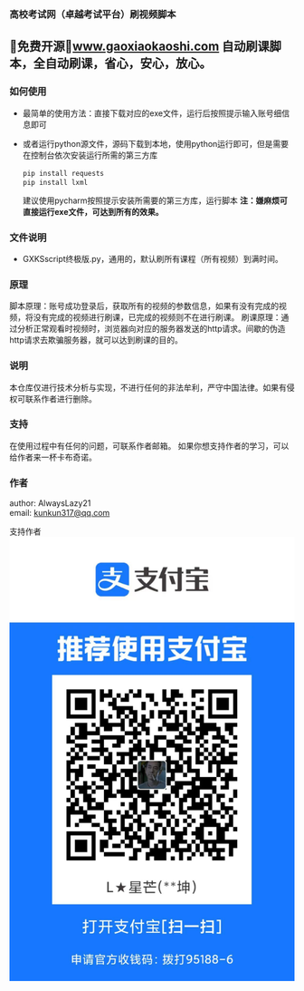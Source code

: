 ### 高校考试网（卓越考试平台）刷视频脚本

🎉免费开源🎉www.gaoxiaokaoshi.com 自动刷课脚本，全自动刷课，省心，安心，放心。
------------------------------------------------------------------------------

### 如何使用

- 最简单的使用方法：直接下载对应的exe文件，运行后按照提示输入账号细信息即可
- 或者运行python源文件，源码下载到本地，使用python运行即可，但是需要在控制台依次安装运行所需的第三方库

  ```text
  pip install requests
  pip install lxml
  ```

  建议使用pycharm按照提示安装所需要的第三方库，运行脚本
  **注：嫌麻烦可直接运行exe文件，可达到所有的效果。**

### 文件说明

- GXKSscript终极版.py，通用的，默认刷所有课程（所有视频）到满时间。

### 原理

脚本原理：账号成功登录后，获取所有的视频的参数信息，如果有没有完成的视频，将没有完成的视频进行刷课，已完成的视频则不在进行刷课。
刷课原理：通过分析正常观看时视频时，浏览器向对应的服务器发送的http请求。间歇的伪造http请求去欺骗服务器，就可以达到刷课的目的。

### 说明

本仓库仅进行技术分析与实现，不进行任何的非法牟利，严守中国法律。如果有侵权可联系作者进行删除。

### 支持

在使用过程中有任何的问题，可联系作者邮箱。
如果你想支持作者的学习，可以给作者来一杯卡布奇诺。

### 作者

author: AlwaysLazy21   
email: kunkun317@qq.com   

支持作者
![](支付宝.jpg)